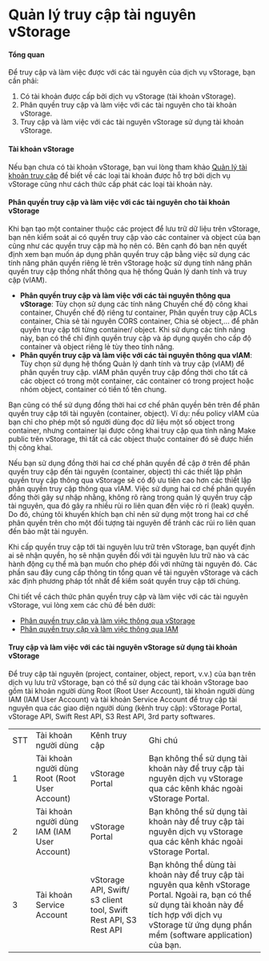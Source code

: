 # Quản lý truy cập tài nguyên vStorage

#### Tổng quan  

Để truy cập và làm việc được với các tài nguyên của dịch vụ vStorage, bạn cần phải:

1. Có tài khoản được cấp bởi dịch vụ vStorage (tài khoản vStorage).
2. Phân quyền truy cập và làm việc với các tài nguyên cho tài khoản vStorage.
3. Truy cập và làm việc với các tài nguyên vStorage sử dụng tài khoản vStorage.

#### Tài khoản vStorage 

Nếu bạn chưa có tài khoản vStorage, bạn vui lòng tham khảo [Quản lý tài khoản truy cập](https://docs.vngcloud.vn/vng-cloud-document/vn/vstorage/object-storage/vstorage-hcm03/quan-ly-truy-cap/quan-ly-tai-khoan-truy-cap-vstorage) để biết về các loại tài khoản được hỗ trợ bởi dịch vụ vStorage cũng như cách thức cấp phát các loại tài khoản này.

#### Phân quyền truy cập và làm việc với các tài nguyên cho tài khoản vStorage 

Khi bạn tạo một container thuộc các project để lưu trữ dữ liệu trên vStorage, bạn nên kiểm soát ai có quyền truy cập vào các container và object của bạn cũng như các quyền truy cập mà họ nên có. Bên cạnh đó bạn nên quyết định xem bạn muốn áp dụng phân quyền truy cập bằng việc sử dụng các tính năng phân quyền riêng lẻ trên vStorage hoặc sử dụng tính năng phân quyền truy cập thống nhất thông qua hệ thống Quản lý danh tính và truy cập (vIAM).

* **Phân quyền truy cập và làm việc với các tài nguyên thông qua vStorage**: Tùy chọn sử dụng các tính năng Chuyển chế độ công khai container, Chuyển chế độ riêng tư container, Phân quyền truy cập ACLs container, Chia sẻ tài nguyên CORS container, Chia sẻ object,... để phân quyền truy cập tới từng container/ object. Khi sử dụng các tính năng này, bạn có thể chỉ định quyền truy cập và áp dụng quyền cho cấp độ container và object riêng lẻ tùy theo tính năng.
* **Phân quyền truy cập và làm việc với các tài nguyên thông qua vIAM**: Tùy chọn sử dụng hệ thống Quản lý danh tính và truy cập (vIAM) để phân quyền truy cập. vIAM phân quyền truy cập đồng thời cho tất cả các object có trong một container, các container có trong project hoặc nhóm object, container có tiền tố tên chung.

Bạn cũng có thể sử dụng đồng thời hai cơ chế phân quyền bên trên để phân quyền truy cập tới tài nguyên (container, object). Ví dụ: nếu policy vIAM của bạn chỉ cho phép một số người dùng đọc dữ liệu một số object trong container, nhưng container lại được công khai truy cập qua tính năng Make public trên vStorage, thì tất cả các object thuộc container đó sẽ được hiển thị công khai.

Nếu bạn sử dụng đồng thời hai cơ chế phân quyền đề cập ở trên để phân quyền truy cập đến tài nguyên (container, object) thì các thiết lập phân quyền truy cập thông qua vStorage sẽ có độ ưu tiên cao hơn các thiết lập phân quyền truy cập thông qua vIAM. Việc sử dụng hai cơ chế phân quyền đồng thời gây sự nhập nhằng, không rõ ràng trong quản lý quyền truy cập tài nguyên, qua đó gây ra nhiều rủi ro liên quan đến việc rò rỉ (leak) quyền. Do đó, chúng tôi khuyến khích bạn chỉ nên sử dụng một trong hai cơ chế phân quyền trên cho một đối tượng tài nguyên để tránh các rủi ro liên quan đến bảo mật tài nguyên.

Khi cấp quyền truy cập tới tài nguyên lưu trữ trên vStorage, bạn quyết định ai sẽ nhận quyền, họ sẽ nhận quyền đối với tài nguyên lưu trữ nào và các hành động cụ thể mà bạn muốn cho phép đối với những tài nguyên đó. Các phần sau đây cung cấp thông tin tổng quan về tài nguyên vStorage và cách xác định phương pháp tốt nhất để kiểm soát quyền truy cập tới chúng.

Chi tiết về cách thức phân quyền truy cập và làm việc với các tài nguyên vStorage, vui lòng xem các chủ đề bên dưới:

* [Phân quyền truy cập và làm việc thông qua vStorage](https://docs.vngcloud.vn/vng-cloud-document/vn/vstorage/object-storage/vstorage-hcm03/quan-ly-truy-cap/quan-ly-truy-cap-tai-nguyen-vstorage/phan-quyen-truy-cap-va-lam-viec-thong-qua-vstorage)
* [Phân quyền truy cập và làm việc thông qua IAM](https://docs.vngcloud.vn/vng-cloud-document/vn/vstorage/object-storage/vstorage-hcm03/quan-ly-truy-cap/quan-ly-truy-cap-tai-nguyen-vstorage/phan-quyen-truy-cap-va-lam-viec-thong-qua-iam)

#### Truy cập và làm việc với các tài nguyên vStorage sử dụng tài khoản vStorage 

Để truy cập tài nguyên (project, container, object, report, v.v.) của bạn trên dịch vụ lưu trữ vStorage, bạn có thể sử dụng các tài khoản vStorage bao gồm tài khoản người dùng Root (Root User Account), tài khoản người dùng IAM (IAM User Account) và tài khoản Service Account để truy cập tài nguyên qua các giao diện người dùng (kênh truy cập): vStorage Portal, vStorage API, Swift Rest API, S3 Rest API, 3rd party softwares. 

|  |  |  |  |
| --- | --- | --- | --- |
| STT | Tài khoản người dùng | Kênh truy cập | Ghi chú |
| 1 | Tài khoản người dùng Root (Root User Account) | vStorage Portal | Bạn không thể sử dụng tài khoản này để truy cập tài nguyên dịch vụ vStorage qua các kênh khác ngoài vStorage Portal. |
| 2 | Tài khoản người dùng IAM (IAM User Account) | vStorage Portal | Bạn không thể sử dụng tài khoản này để truy cập tài nguyên dịch vụ vStorage qua các kênh khác ngoài vStorage Portal. |
| 3 | Tài khoản Service Account | vStorage API, Swift/ s3 client tool, Swift Rest API, S3 Rest API | Bạn không thể dùng tài khoản này để truy cập tài nguyên qua kênh vStorage Portal. Ngoài ra, bạn có thể sử dụng tài khoản này để tích hợp với dịch vụ vStorage từ ứng dụng phần mềm (software application) của bạn. |
